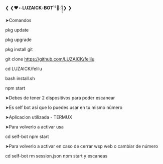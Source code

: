 ❮ ❮❤︎⋆∙𝐋𝐔𝐙𝐀𝐈𝐂𝐊-𝐁𝐎𝐓¹⁹🌹᭄❯ ❯

➤Comandos

pkg update

pkg upgrade

pkg install git

git clone https://github.com/LUZAICK/felilu

cd LUZAICK/felilu

bash install.sh

npm start

➤Debes de tener 2 dispositivos para poder escanear 

➤Es self bot así que lo puedes usar en tu mismo número

➤Aplicacion utilizada - TERMUX

➤Para volverlo a activar usa 

cd self-bot
npm start

➤Para volverlo a activar en caso de cerrar wsp web o cambiar de número

cd self-bot
rm session.json
npm start y escaneas 
